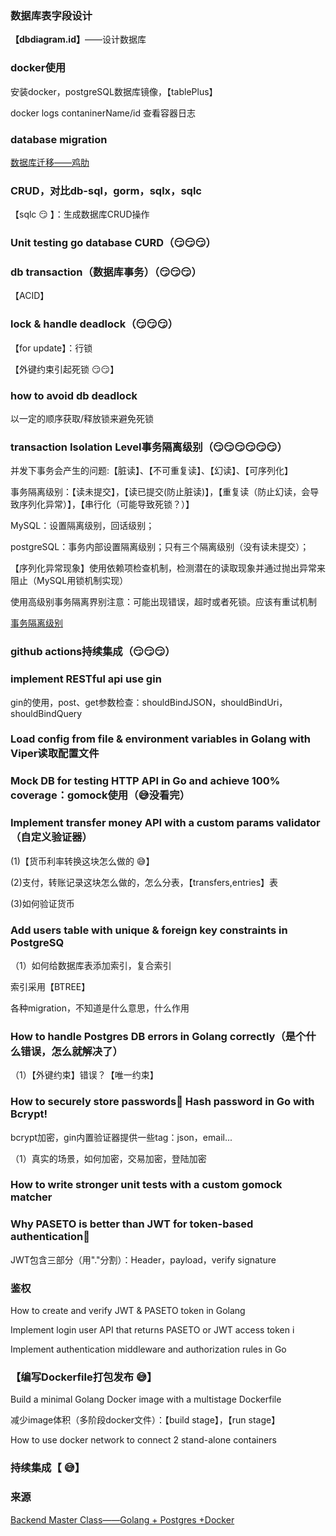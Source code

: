### 数据库表字段设计

**【dbdiagram.id】**——设计数据库

### docker使用

安装docker，postgreSQL数据库镜像，【tablePlus】

docker logs contaninerName/id 查看容器日志

### database migration

[数据库迁移——鸡肋](https://www.cnblogs.com/yjf512/p/6513328.html)

### CRUD，对比db-sql，gorm，sqlx，sqlc

【sqlc 😏 】：生成数据库CRUD操作

### Unit testing go database CURD（😏😏😏）

### db transaction（数据库事务）（😏😏😏）

【ACID】

### lock & handle deadlock（😏😏😏）

【for update】：行锁

【外键约束引起死锁 😏😏】

### how to avoid db deadlock

以一定的顺序获取/释放锁来避免死锁

### transaction Isolation Level事务隔离级别（😏😏😏😏😏😏）

并发下事务会产生的问题:【脏读】、【不可重复读】、【幻读】、【可序列化】

事务隔离级别：【读未提交】，【读已提交(防止脏读)】，【重复读（防止幻读，会导致序列化异常）】，【串行化（可能导致死锁？）】

MySQL：设置隔离级别，回话级别；

postgreSQL：事务内部设置隔离级别；只有三个隔离级别（没有读未提交）；

【序列化异常现象】使用依赖项检查机制，检测潜在的读取现象并通过抛出异常来阻止（MySQL用锁机制实现）

使用高级别事务隔离界别注意：可能出现错误，超时或者死锁。应该有重试机制

[事务隔离级别](https://www.cnblogs.com/xrq730/p/5087378.html) 

### github actions持续集成（😏😏😏）

### implement RESTful api use gin

gin的使用，post、get参数检查：shouldBindJSON，shouldBindUri，shouldBindQuery

### Load config from file & environment variables in Golang with Viper读取配置文件

### Mock DB for testing HTTP API in Go and achieve 100% coverage：gomock使用（😅没看完）

### Implement transfer money API with a custom params validator（自定义验证器）

(1)【货币利率转换这块怎么做的 😅】

(2)支付，转账记录这块怎么做的，怎么分表，【transfers,entries】表

(3)如何验证货币

### Add users table with unique & foreign key constraints in PostgreSQ

（1）如何给数据库表添加索引，复合索引

索引采用【BTREE】

各种migration，不知道是什么意思，什么作用

### How to handle Postgres DB errors in Golang correctly（是个什么错误，怎么就解决了）

（1）【外键约束】错误？【唯一约束】

### How to securely store passwords Hash password in Go with Bcrypt!

bcrypt加密，gin内置验证器提供一些tag：json，email...

（1）真实的场景，如何加密，交易加密，登陆加密


### How to write stronger unit tests with a custom gomock matcher

### Why PASETO is better than JWT for token-based authentication

JWT包含三部分（用"."分割）：Header，payload，verify signature

### 鉴权

How to create and verify JWT & PASETO token in Golang

Implement login user API that returns PASETO or JWT access token i

Implement authentication middleware and authorization rules  in Go

### 【编写Dockerfile打包发布 😅】

Build a minimal Golang Docker image with a multistage Dockerfile

减少image体积（多阶段docker文件）：【build stage】，【run stage】

How to use docker network to connect 2 stand-alone containers

### 持续集成【 😅】

### 来源

[Backend Master Class——Golang + Postgres +Docker](https://www.youtube.com/watch?v=rx6CPDK_5mU&list=PLy_6D98if3ULEtXtNSY_2qN21VCKgoQAE)
